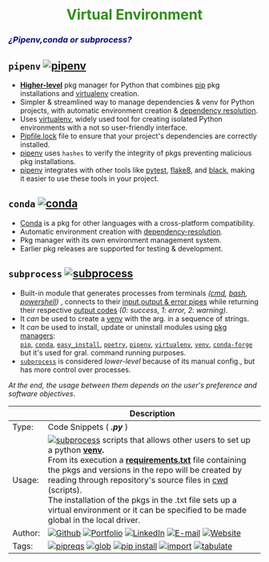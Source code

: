 <h1><div align="center"><font color= '#318f17'><b> Virtual Environment </b></font></div></h1>

<h3><font color= '#070585'><i> ¿Pipenv,conda or subprocess? </i></font></h1>

## `pipenv` [![pipenv](https://img.shields.io/badge/pipenv-v2021.5.29-blue?style=flat)](https://pypi.org/project/pipenv/)

- <b><u>Higher-level</b></u> pkg manager for Python that combines [pip](https://pypi.org/project/pip/) pkg installations and [virtualenv](https://virtualenv.pypa.io/en/latest/) creation.
- Simpler & streamlined way to manage dependencies & venv for Python projects, with automatic environment creation & [dependency resolution](https://rubygems-gems.readthedocs.io/projects/pipy/en/stable/topics/more-dependency-resolution/?highlight=dependency%20resolution).
- Uses [virtualenv](https://virtualenv.pypa.io/en/latest/), widely used tool for creating isolated Python environments with a not so  user-friendly interface.
- [Pipfile.lock](https://pipenv.pypa.io/en/latest/basics/#pipfile-lock) file to ensure that your project's dependencies are correctly installed.
- [pipenv](https://pipenv.pypa.io/en/latest/) uses `hashes` to verify the integrity of pkgs preventing malicious pkg installations.
- [pipenv](https://pipenv.pypa.io/en/latest/) integrates with other tools like [pytest](https://docs.pytest.org/en/latest/), [flake8](https://flake8.pycqa.org/en/latest/), and [black](https://black.readthedocs.io/en/stable/), making it easier to use these tools in your project.

## `conda` [![conda](https://img.shields.io/badge/conda-v4.10.3-darkgreen?style=flat)](https://docs.conda.io/en/latest/)
- [Conda](https://docs.conda.io/en/latest/) is a pkg for other languages with a cross-platform compatibility.
- Automatic environment creation with [dependency-resolution](https://rubygems-gems.readthedocs.io/projects/pipy/en/stable/topics/more-dependency-resolution/?highlight=dependency%20resolution).
- Pkg manager with its own environment management system.
- Earlier pkg releases are supported for testing & development.

## `subprocess` [![subprocess](https://img.shields.io/badge/subprocess-builtin_module-black?style=flat)](https://docs.python.org/3/library/subprocess.html)

- Built-in module that generates processes from terminals <i>([cmd](https://en.wikipedia.org/wiki/Cmd.exe), [bash](https://github.com/EstebanMqz/Git-Basic-Commands), [powershell](https://learn.microsoft.com/en-us/powershell/)) </i> , connects to their [input,output & error pipes](https://docs.python.org/3/library/subprocess.html#subprocess.Popen) while returning their respective [output codes](https://docs.python.org/3/library/subprocess.html#subprocess.CompletedProcess) <i>(0: success, 1: error, 2: warning).</i>
- It <i>can</i> be used to create a [venv](https://docs.python.org/3/library/subprocess.html) with the arg. in a sequence of strings.
- It <i>can</i> be used to install, update or uninstall modules using [pkg managers](https://en.wikipedia.org/wiki/Package_manager):<br>
[`pip`](https://pypi.org/project/pip/), [`conda`](https://docs.conda.io/en/latest/), [`easy_install`](https://setuptools.pypa.io/en/latest/), [`poetry`](https://python-poetry.org/docs/), [`pipenv`](https://pipenv.pypa.io/en/latest/), [`virtualenv`](https://virtualenv.pypa.io/en/latest/), [`venv`](https://docs.python.org/3/library/venv.html), [`conda-forge`](https://conda-forge.org/docs/) but it's used for gral. command running purposes.
- [`subprocess`](https://docs.python.org/3/library/subprocess.html) is considered <i>lower-level</i> because of its manual config., but has more control over processes. <br>

<i>At the end, the usage between them depends on the user's preference and software objectives</i>.

|                                 | Description                                         |
| ------------------------------------------ | ---------------------------------------- |
| Type: | Code Snippets  ( ***.py***  )  |
| Usage: | [![subprocess](https://img.shields.io/badge/subprocess-builtin_module-black?style=flat)](https://docs.python.org/3/library/subprocess.html) scripts that allows other users to set up a python <b>[venv](https://docs.python.org/3/library/venv.html).</b><br> From its execution a <b>[requirements.txt](https://pip.pypa.io/en/stable/reference/requirements-file-format/)</b> file containing the pkgs and versions in the repo will be created by reading through repository's source files in [cwd](https://en.wikipedia.org/wiki/Working_directory#:~:text=In%20computing%2C%20the%20working%20directory,function%2C%20or%20just%20current%20directory.) (scripts). <br> The installation of the pkgs in the .txt file sets up a virtual environment or it can be specified to be made global in the local driver.|
| Author: | [![Github](https://img.shields.io/badge/EstebanMqz-000000?style=square&logo=github&logoColor=white)](https://github.com/EstebanMqz) [![Portfolio](https://img.shields.io/badge/Github-Portfolio-010b38?style=square&logo=github&logoColor=black)](https://estebanmqz.github.io/Portfolio/) [![LinkedIn](https://img.shields.io/badge/LinkedIn-041a80?style=square&logo=linkedin&logoColor=white)](https://www.linkedin.com/in/esteban-m65381722210212839/)  [![E-mail](https://img.shields.io/badge/Business-Mail-052ce6?style=square&logo=mail&logoColor=white)](mailto:esteban@esteban.com) [![Website](https://img.shields.io/badge/Website-ffffff?style=square&logo=opera&logoColor=red)](https://estebanmqz.com) |
| Tags: | [![pipreqs](https://img.shields.io/badge/pipreqs-0.4.13-blue.svg)](https://pypi.org/project/pipreqs/) [![glob](https://img.shields.io/badge/glob-2.0.7-blue.svg)](https://docs.python.org/3/library/glob.html) [![pip install](https://img.shields.io/badge/pip_install-20.3.4-blue.svg)](https://pip.pypa.io/en/stable/cli/pip_install/) [![import](https://img.shields.io/badge/import-0.0.1-blue.svg)](https://docs.python.org/3/reference/import.html) [![tabulate](https://img.shields.io/badge/tabulate-0.9.0-blue.svg)](https://pypi.org/project/tabulate/) |